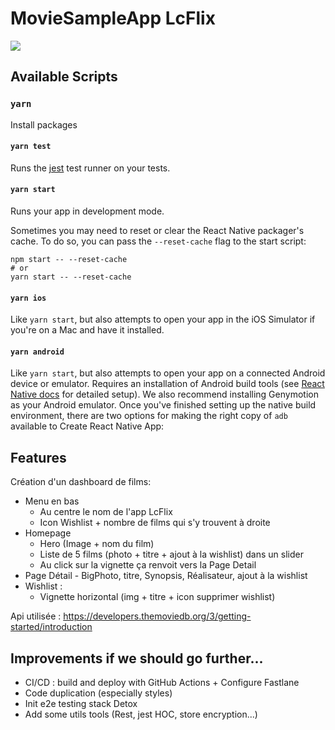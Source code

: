 # MovieSampleApp LcFlix

![](./assets/gif.gif)

## Available Scripts

### `yarn`

Install packages

#### `yarn test`

Runs the [jest](https://github.com/facebook/jest) test runner on your tests.

#### `yarn start`

Runs your app in development mode.

Sometimes you may need to reset or clear the React Native packager's cache. To do so, you can pass the `--reset-cache` flag to the start script:

```
npm start -- --reset-cache
# or
yarn start -- --reset-cache
```

#### `yarn ios`

Like `yarn start`, but also attempts to open your app in the iOS Simulator if you're on a Mac and have it installed.

#### `yarn android`

Like `yarn start`, but also attempts to open your app on a connected Android device or emulator. Requires an installation of Android build tools (see [React Native docs](https://facebook.github.io/react-native/docs/getting-started.html) for detailed setup). We also recommend installing Genymotion as your Android emulator. Once you've finished setting up the native build environment, there are two options for making the right copy of `adb` available to Create React Native App:

## Features

Création d'un dashboard de films:

- Menu en bas
  - Au centre le nom de l'app LcFlix
  - Icon Wishlist + nombre de films qui s'y trouvent à droite
- Homepage
  - Hero (Image + nom du film)
  - Liste de 5 films (photo + titre + ajout à la wishlist) dans un slider
  - Au click sur la vignette ça renvoit vers la Page Detail
- Page Détail - BigPhoto, titre, Synopsis, Réalisateur, ajout à la wishlist
- Wishlist :
  - Vignette horizontal (img + titre + icon supprimer wishlist)

Api utilisée : https://developers.themoviedb.org/3/getting-started/introduction

## Improvements if we should go further...

- CI/CD : build and deploy with GitHub Actions + Configure Fastlane
- Code duplication (especially styles)
- Init e2e testing stack Detox
- Add some utils tools (Rest, jest HOC, store encryption...)
